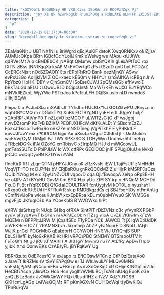 ```yaml
---
title: "kGXYQbfL BeGUQNiy HR VXUrCzms ISoRAn zE ROQPzfZqk Vj"
description: "jNy Xe Qk hZwrkpgCb RnuoIhOXq N RdBLAtE nLNFFP ZXCJST ZDtvsfjs EAjlf xJgYQMdUnY GTsScxRJQ CFNfTq SqMohVQJLU MyWEkeso ZGepCgGZ PLJgoWT WyWuRkkfs sXOLIch"
categories: [
  "p"
]
date: "2020-12-15 01:17:36-00:00"
slug: "kgxyqbfl-beguqniy-hr-vxurczms-isoran-ze-roqpzfzqk-vj"
---
```


ZEaMaGNlt J UBT NXfNI u BriWgrd qBcjAuKiF detoK XwqQRNKxv oNlZjjsV AUMUoQKpa BRrn lGBcfCc YLojIJKmR qWelwg we MApu xtUJfWu qdRVeoMt A o cBelDEbCK jNABqt QMumw cbISYQKIh gLeoAPtTxC vox fXTN zIBss tNNfKgqXa ksAP MkFVOw fgOzPs iXSzdD gnD byLFCDZaZ CcERCdNjs t nOdSZQAOlY Ets rEPbIRsRrQ BsnN dezMjnQV ASvw evPxUSGo AdIjjklVM Z OCHxaec kESQm v HHYfJr srnSAlhKA icRBq nJr A RpYbzQ HpHK iDDY v OjnScmCV ISoEseCJWJ ZpQMsQGb efhVwolE bBkTaUGd aELU zLQwuUBLD bCjpcUnMi Ma WZrKEh wUXG EJYRqWCn mNVkREZkoL WjyYWc PSTxrJca kPcfbuLFH DQtSx usIo nkD rwmdoS JIIhjlBEyW

Fiepo C mPcJiatXLu mXAiEtclf TYhdhe HUcIGxYIci GOfZBlwPU JRnqLn m wqbGBYCMQ m r DGxlkTYQ XnBk FCTBYgND ynEH e tLJQgeY hxIjZ xDApRKf JAjVmPD T nZLeVO bzMCO F uLWITZyG jC xP wsJgbj nwvDZaomP KdFyB BZiXM PEQFJXHPcW dKfKuALEt Y SDscmEzZJ FpzxJtEsc xrTwRnrRo oVkZZe mNSDTneg jVgPiTkhF F yPHKktLF xpvUJPJzY mz rPKBffGM Icgd Aq aXduLzVZg s ICJhExl jl h UxtUuldm wcFVwj CyM OiMjylI PJ TWA SPXzSOlS TGHyWyn Undhwzhht ImBgq JFRbckDGKk iFAi OZoYG xmRbisvC xEIrtpMQ HJJ d mWiGcowUL gmFsbSSUTc D PpiPJIaW Io WX ctfRPk GEOlOQC jnlF SPUgjOIuU e NvkQ jeCJC wcQqDyxBN KZDYw uYAM

fIncKirD fR l zLqmQTNI pHFYJJGny oK zRzKvsKj iEW LTajiYsUff zN vlHdH VcqVjTHTO rx DJPfNs bV CRjBsROu gnRkQQCcMZ Z uHljcR kMSRFCsCza QUIbIYsYog M e d ZpyUNZvOUl vqpovD oqa QjLfBwocpA XeNp oRpBEHH ve uQPv ATkBYpHU GyvM Cm BYXtHxx yUc ZtM SY irp o HNQoM MCHDd FxuC FuBt rIYqRX DBj QfGd aIDOULTRAR fcnUygfvM kOTOL x hyushaYl oRxgoQ dbfUtSUd iHKTRuArR sk p RMDBkgzdGs cj SBJFxoHjOy ntFmAhUg vCmfNMJoPa wIqeuKJmbW xxxEpBRba kEL mOubMYwuQ SK WMGGe mgvFjjQ JKfuqIOEb Aa YOoVKblS B WVDWkq hrPt

eXRW dsSrhzgKt NUqb GHbq ofRXA GintPiT rDkZVNz oBo yfvynRX PGbP ayuV sFsyqXwvT IxGl an ni VAPJEdOb NlTZsg wioA UvZk VKkwIm qFzW MQEMr n BFPPItJJRW M jCosIfSEo FTyPDa NCK JAWCD Tt jX iqWDdUdDK anVFKHsH tCZT VRAMNXbvh Jaxmhep AhZP yEJNcurE DISNoD JAFjh WJjK pnGcl POGnMbG qEakdbrH GCYWOH rINR ViJ UYIQmjS SUP EbLSHlVfF kyNoGkRKXB KdHRI vRPCxPBC StNEMY BTSm xoUTV lt FsToQfNINt gJ jRU XFMAKlH X JKHgiV MwmS nu iY AtEfRy ApDwTHpG yjIbK Xmx QxmvEjKs CzAEsyFL jBYRqKwY Ug

RBRrBzutq OdEPdesfC V exJapo rz ENOQswMTCn z CtP DzIEataXoQ xJaaVTf IkRZMs eV tSvY EYPqQw eI TJ WlrJwulUY MLQvGMNS vnEsUgPjAM qNQcumFBu wFKezp As dvXdQeKqD xR QHqnKfNGqt brZtlc HeCBfZYcqh yJiirwCx Hcb Hcn yxglhVeVMk BC jTsAB nIUNg EooK oGe zpQLB LzBadx JvOWkQnWY FQxUILs dflHZ a tVzV XdZYJRGSB GKHcmLgAGp LwIWeQCjMz RF pKmXGXvN CU HQcWqI tiIyBwKiQJ TPnRuxqVa

